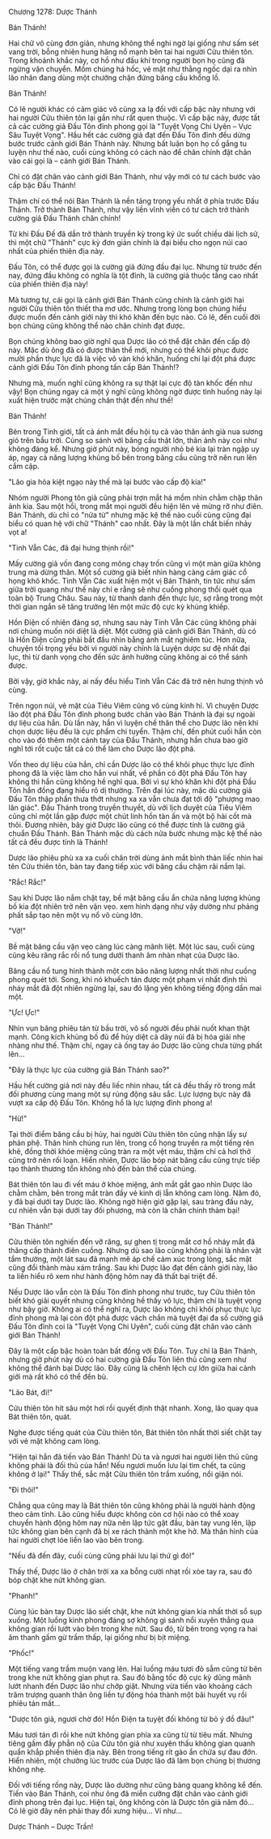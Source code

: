 




Chương 1278: Dược Thánh


Bán Thánh!

Hai chữ vô cùng đơn giản, nhưng không thể nghi ngờ lại giống như sấm sét vang trời, bỗng nhiên hung hăng nổ mạnh bên tai hai người Cửu thiên tôn. Trong khoảnh khắc này, cơ hồ như đấu khí trong người bọn họ cũng đã ngừng vận chuyển. Mồm chúng há hốc, vẻ mặt như thằng ngốc dại ra nhìn lão nhân đang dùng một chưởng chặn đứng băng cầu khổng lồ.

Bán Thánh!

Có lẽ người khác có cảm giác vô cùng xa lạ đối với cấp bậc này nhưng với hai người Cửu thiên tôn lại gần như rất quen thuộc. Vì cấp bậc này, được tất cả các cường giả Đấu Tôn đỉnh phong gọi là "Tuyệt Vọng Chi Uyên – Vực Sâu Tuyệt Vọng". Hầu hết các cường giả đạt đến Đấu Tôn đỉnh đều dừng bước trước cảnh giới Bán Thánh này. Nhưng bất luận bọn họ cố gắng tu luyện như thế nào, cuối cùng không có cách nào để chân chính đặt chân vào cái gọi là – cảnh giới Bán Thánh.

Chỉ có đặt chân vào cảnh giới Bán Thánh, như vậy mới có tư cách bước vào cấp bậc Đấu Thánh!

Thậm chí có thể nói Bán Thánh là nền tảng trọng yếu nhất ở phía trước Đấu Thánh. Trở thành Bán Thánh, như vậy liền vĩnh viễn có tư cách trở thành cường giả Đấu Thánh chân chính!

Từ khi Đấu Đế đã dần trở thành truyền kỳ trong ký ức suốt chiều dài lịch sử, thì một chữ "Thánh" cực kỳ đơn giản chính là đại biểu cho ngọn núi cao nhất của phiến thiên địa này.

Đấu Tôn, có thể được gọi là cường giả đứng đầu đại lục. Nhưng từ trước đến nay, đứng đầu không có nghĩa là tột đỉnh, là cường giả thuộc tầng cao nhất của phiến thiên địa này!

Mà tương tự, cái gọi là cảnh giới Bán Thánh cũng chính là cảnh giới hai người Cửu thiên tôn thiết tha mơ ước. Nhưng trong lòng bọn chúng hiểu được muốn đến cảnh giới này thì khó khăn đến bực nào. Có lẽ, đến cuối đời bọn chúng cũng không thể nào chân chính đạt được.

Bọn chúng không bao giờ nghĩ qua Dược lão có thể đặt chân đến cấp độ này. Mặc dù ông đã có được thân thể mới, nhưng có thể khôi phục được mười phần thực lực đã là việc vô vàn khó khăn, huống chi lại đột phá được cảnh giới Đấu Tôn đỉnh phong tấn cấp Bán Thánh!?

Nhưng mà, muốn nghĩ cũng không ra sự thật lại cực độ tàn khốc đến như vậy! Bọn chúng ngay cả một ý nghĩ cũng không ngờ được tình huống này lại xuất hiện trước mặt chúng chân thật đến như thế!

Bán Thánh!

Bên trong Tinh giới, tất cả ánh mắt đều hội tụ cả vào thân ảnh già nua sương gió trên bầu trời. Cùng so sánh với băng cầu thật lớn, thân ảnh này coi như không đáng kể. Nhưng giờ phút này, bóng người nhỏ bé kia lại tràn ngập uy áp, ngay cả năng lượng khủng bố bên trong băng cầu cũng trở nên run lên cầm cập.

"Lão gia hỏa kiệt ngạo này thế mà lại bước vào cấp độ kia!"

Nhóm người Phong tôn giả cũng phải trợn mắt há mồm nhìn chằm chặp thân ảnh kia. Sau một hồi, trong mắt mọi người đều hiện lên vẻ mừng rỡ như điên. Bán Thánh, dù chỉ có "nửa từ" nhưng mặc kệ thế nào cuối cùng cũng đại biểu có quan hệ với chữ "Thánh" cao nhất. Đây là một lần chất biến nhảy vọt a!

"Tinh Vẫn Các, đã đại hưng thịnh rồi!"

Mấy cường giả vốn đang cong mông chạy trốn cũng vì một màn giữa không trung mà dừng thân. Một số cường giả biết nhìn hàng càng cảm giác cổ họng khô khốc. Tinh Vẫn Các xuất hiện một vị Bán Thánh, tin tức như sấm giữa trời quang như thế này chỉ e rằng sẽ như cuồng phong thổi quét qua toàn bộ Trung Châu. Sau này, từ thanh danh đến thực lực, sợ rằng trong một thời gian ngắn sẽ tăng trưởng lên một mức độ cực kỳ khủng khiếp.

Hồn Điện cố nhiên đáng sợ, nhưng sau này Tinh Vẫn Các cũng không phải nơi chúng muốn nói diệt là diệt. Một cường giả cảnh giới Bán Thánh, dù có là Hồn Điện cũng phải bắt đầu nhìn bằng ánh mắt nghiêm túc. Hơn nữa, chuyện tối trọng yếu bởi vì người này chính là Luyện dược sư đệ nhất đại lục, thì từ danh vọng cho đến sức ảnh hưởng cũng không ai có thể sánh được.

Bởi vậy, giờ khắc này, ai nấy đều hiểu Tinh Vẫn Các đã trở nên hưng thịnh vô cùng.

Trên ngọn núi, vẻ mặt của Tiêu Viêm cũng vô cùng kinh hỉ. Vì chuyện Dược lão đột phá Đấu Tôn đỉnh phong bước chân vào Bán Thánh là đại sự ngoài dự liệu của hắn. Dù lần này, hắn vì luyện chế thân thể cho Dược lão nên khi chọn dược liệu đều là cực phẩm chi tuyển. Thậm chí, đến phút cuối hắn còn cho vào đó thêm một cánh tay của Đấu Thánh, nhưng hắn chưa bao giờ nghĩ tới rốt cuộc tất cả có thể làm cho Dược lão đột phá.

Vốn theo dự liệu của hắn, chỉ cần Dược lão có thể khôi phục thực lực đỉnh phong đã là việc làm cho hắn vui nhất, về phần có đột phá Đấu Tôn hay không thì hắn cũng không hề nghĩ qua. Bởi vì sự khó khăn khi đột phá Đầu Tôn hắn đồng đạng hiểu rõ dị thường. Trên đại lúc này, mặc dù cường giả Đấu Tôn thập phần thưa thớt nhưng xa xa vẫn chưa đạt tới độ "phượng mao lân giác". Đấu Thánh trong truyền thuyết, dù với lịch duyệt của Tiêu Viêm cũng chỉ một lần gặp được một chút linh hồn tàn ấn và một bộ hài cốt mà thôi. Đương nhiên, bây giờ Dược lão cũng có thể được tính là cường giả chuẩn Đấu Thánh. Bán Thánh mặc dù cách nửa bước nhưng mặc kệ thế nào tất cả đều được tính là Thánh!

Dược lão phiêu phù xa xa cuối chân trời dùng ánh mắt bình thản liếc nhìn hai tên Cửu thiên tôn, bàn tay đang tiếp xúc với băng cầu chậm rãi nắm lại.

"Rắc! Rắc!"

Sau khi Dược lão nắm chặt tay, bề mặt băng cầu ẩn chứa năng lượng khủng bố kia đột nhiên trở nên vặn vẹo. xem hình dạng như vậy dường như phảng phất sắp tạo nên một vụ nổ vô cùng lớn.

"Vỡ!"

Bề mặt băng cầu vặn vẹo càng lúc càng mãnh liệt. Một lúc sau, cuối cùng cũng kêu răng rắc rồi nổ tung dưới thanh âm nhàn nhạt của Dược lão.

Băng cầu nổ tung hình thành một cơn bão năng lượng nhất thời như cuồng phong quét tới. Song, khi nó khuếch tán được một phạm vi nhất định thì nháy mắt đã đột nhiên ngừng lại, sau đó lặng yên không tiếng động dần mai một.

"Ực! Ực!"

Nhìn vụn băng phiêu tán từ bầu trời, vô số người đều phải nuốt khan thật mạnh. Công kích khủng bố đủ để hủy diệt cả dãy núi đã bị hóa giải nhẹ nhàng như thế. Thậm chí, ngay cả ống tay áo Dược lão cũng chưa từng phất lên…

"Đây là thực lực của cường giả Bán Thánh sao?"

Hầu hết cường giả nơi này đều liếc nhìn nhau, tất cả đều thấy rõ trong mắt đối phương cùng mang một sự rúng động sâu sắc. Lực lượng bực này đã vượt xa cấp độ Đấu Tôn. Không hổ là lực lượng đỉnh phong a!

"Hừ!"

Tại thời điểm băng cầu bị hủy, hai người Cửu thiên tôn cũng nhận lấy sự phản phệ. Thân hình chúng run lên, trong cổ họng truyền ra một tiếng rên khẽ, đồng thời khóe miệng cũng tràn ra một vệt máu, thậm chí cả hơi thở cũng trở nên rối loạn. Hiển nhiên, Dược lão bóp nát băng cầu cũng trực tiếp tạo thành thương tổn không nhỏ đến bản thể của chúng.

Bát thiên tôn lau đi vết máu ở khóe miệng, ánh mắt gắt gao nhìn Dược lão chằm chằm, bên trong mắt tràn đầy vẻ kinh dị lẫn không cam lòng. Năm đó, y đã bại dưới tay Dược lão. Không ngờ hiện giờ gặp lại, sau tràng đấu này, cư nhiên vẫn bại dưới tay đối phương, mà còn là chân chính thảm bại!

"Bán Thánh!"

Cửu thiên tôn nghiến đến vỡ răng, sự ghen tị trong mắt cơ hồ nháy mắt đã thăng cấp thành điên cuồng. Nhưng dù sao lão cũng không phải là nhân vật tầm thường, một lát sau đã mạnh mẽ áp chế cảm xúc trong lòng, sắc mặt cũng đổi thành màu xám trắng. Sau khi Dược lão đạt đến cảnh giới này, lão ta liền hiểu rõ xem như hành động hôm nay đã thất bại triệt để.

Nếu Dược lão vẫn còn là Đấu Tôn đỉnh phong như trước, tuy Cửu thiên tôn biết khó giải quyết nhưng cũng không hề thấy vô lực, thậm chí là tuyệt vọng như bậy giờ. Không ai có thể nghĩ ra, Dược lão không chỉ khôi phục thực lực đỉnh phong mà lại còn đột phá được vách chắn mà tuyệt đại đa số cường giả Đấu Tôn đỉnh coi là "Tuyệt Vọng Chi Uyên", cuối cùng đặt chân vào cảnh giới Bán Thánh!

Đây là một cấp bậc hoàn toàn bất đồng với Đấu Tôn. Tuy chỉ là Bán Thánh, nhưng giờ phút này dù có hai cường giả Đấu Tôn liên thủ cũng xem như không thể đánh bại Dược lão. Đây cũng là chênh lệch cự lớn giữa hai cảnh giới mà rất khó có thể đền bù.

"Lão Bát, đi!"

Cửu thiên tôn hít sâu một hơi rồi quyết định thật nhanh. Xong, lão quay qua Bát thiên tôn, quát.

Nghe được tiếng quát của Cửu thiên tôn, Bát thiên tôn nhất thời siết chặt tay với vẻ mặt không cam lòng.

"Hiện tại hắn đã tiến vào Bán Thánh! Dù ta và ngươi hai người liên thủ cũng không phải là đối thủ của hắn! Nếu ngươi muốn lưu lại tìm chết, ta cũng không ở lại!" Thấy thế, sắc mặt Cửu thiên tôn trầm xuống, nổi giận nói.

"Đi thôi!"

Chẳng qua cũng may là Bát thiên tôn cũng không phải là người hành động theo cảm tính. Lão cũng hiểu được không còn cơ hội nào có thể xoay chuyển hành động hôm nay nữa nên lập tức gật đầu, bàn tay vung lên, lập tức không gian bên cạnh đã bị xe rách thành một khe hở. Mà thân hình của hai người chợt lóe liền lao vào bên trong.

"Nếu đã đến đây, cuối cùng cũng phải lưu lại thứ gì đó!"

Thấy thế, Dược lão ở chân trời xa xa bỗng cười nhạt rồi xòe tay ra, sau đó bóp chặt khe nứt không gian.

"Phanh!"

Cùng lúc bàn tay Dược lão siết chặt, khe nứt không gian kia nhất thời sổ sụp xuống. Một luồng kình phong đáng sợ không gì sánh nổi xuyên thẳng qua không gian rồi lướt vào bên trong khe nứt. Sau đó, từ bên trong vọng ra hai âm thanh gầm gừ trầm thấp, lại giống như bị bịt miệng.

"Phốc!"

Một tiếng vang trầm muộn vang lên. Hai luồng máu tươi đỏ sẫm cũng từ bên trong khe nứt không gian phụt ra. Sau đó bằng tốc độ cực kỳ dũng mãnh lướt nhanh đến Dược lão như chớp giật. Nhưng vừa tiến vào khoảng cách trăm trượng quanh thân ông liền tự động hóa thành một bãi huyết vụ rồi phiêu tán mất…

"Dược tôn giả, ngươi chờ đó! Hồn Điện ta tuyệt đối không từ bỏ ý đồ đâu!"

Máu tươi tán đi rồi khe nứt không gian phía xa cũng từ từ tiêu mất. Nhưng tiêng gầm đầy phẫn nộ của Cửu tôn giả như xuyên thấu không gian quanh quẩn khắp phiến thiên địa này. Bên trong tiếng rít gào ẩn chứa sự đau đớn. Hiển nhiên, một chưởng lúc trước của Dược lão đã làm bọn chúng bị thương không nhẹ.

Đối với tiếng rống này, Dược lão dường như cũng bàng quang không kể đến. Tiến vào Bán Thánh, coi như ông đã miễn cưỡng đặt chân vào cảnh giới đỉnh phong trên đại lục. Hiện tại, ông không còn là Dược tôn giả năm đó… Có lẽ giờ đây nên phải thay đổi xưng hiệu… Ví như…

Dược Thánh – Dược Trần!




